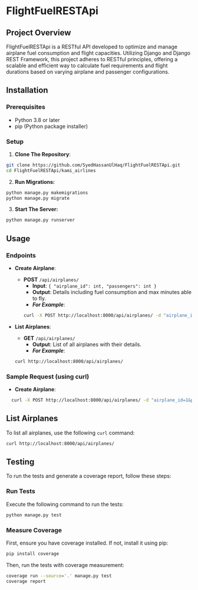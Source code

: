 # FlightFuelRESTApi

## Project Overview

FlightFuelRESTApi is a RESTful API developed  to optimize and manage airplane fuel consumption and flight capacities. Utilizing Django and Django REST Framework, this project adheres to RESTful principles, offering a scalable and efficient way to calculate fuel requirements and flight durations based on varying airplane and passenger configurations.

## Installation

### Prerequisites

- Python 3.8 or later
- pip (Python package installer)

### Setup

1. **Clone The Repository**:
```bash
git clone https://github.com/SyedHassanUlHaq/FlightFuelRESTApi.git
cd FlightFuelRESTApi/kami_airlines
```

2. **Run Migrations:**
```bash
python manage.py makemigrations
python manage.py migrate
```

3. **Start The Server:**
```bash
python manage.py runserver
```

## Usage

### Endpoints

- **Create Airplane**:
  - **POST** `/api/airplanes/`
    - **Input**: `{ "airplane_id": int, "passengers": int }`
    - **Output**: Details including fuel consumption and max minutes able to fly.
    - ***For Example***:
    ```bash
    curl -X POST http://localhost:8000/api/airplanes/ -d "airplane_id=2&passengers=90"
    ```

- **List Airplanes**:
  - **GET** `/api/airplanes/`
    - **Output**: List of all airplanes with their details.
    - ***For Example***:
  ```bash
  curl http://localhost:8000/api/airplanes/
  ```
  
### Sample Request (using curl)

- **Create Airplane**:

```bash
  curl -X POST http://localhost:8000/api/airplanes/ -d "airplane_id=1&passengers=100"
```

## List Airplanes

To list all airplanes, use the following `curl` command:

```bash
curl http://localhost:8000/api/airplanes/
```

## Testing

To run the tests and generate a coverage report, follow these steps:

### Run Tests

Execute the following command to run the tests:

```bash
python manage.py test
```

### Measure Coverage 

First, ensure you have coverage installed. If not, install it using pip:

```bash
pip install coverage
```

Then, run the tests with coverage measurement:
```bash
coverage run --source='.' manage.py test
coverage report
```

